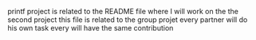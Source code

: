 printf project is related to the README file where I will work on the the second project
this file is related to the group projet
every partner will do his own task
every will have the same contribution
